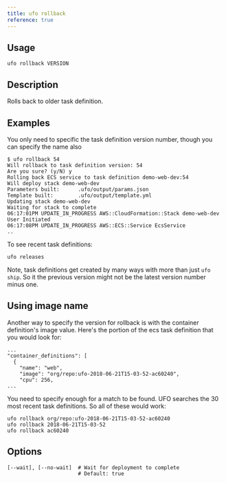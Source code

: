 ```yaml
---
title: ufo rollback
reference: true
---
```


## Usage

    ufo rollback VERSION

## Description

Rolls back to older task definition.

## Examples

You only need to specific the task definition version number, though you can specify the name also

    $ ufo rollback 54
    Will rollback to task definition version: 54
    Are you sure? (y/N) y
    Rolling back ECS service to task definition demo-web-dev:54
    Will deploy stack demo-web-dev
    Parameters built:      .ufo/output/params.json
    Template built:        .ufo/output/template.yml
    Updating stack demo-web-dev
    Waiting for stack to complete
    06:17:01PM UPDATE_IN_PROGRESS AWS::CloudFormation::Stack demo-web-dev User Initiated
    06:17:08PM UPDATE_IN_PROGRESS AWS::ECS::Service EcsService
    ..

To see recent task definitions:

    ufo releases

Note, task definitions get created by many ways with more than just `ufo ship`. So it the previous version might not be the latest version number minus one.

## Using image name

Another way to specify the version for rollback is with the container definition's image value.  Here's the portion of the ecs task definition that you would look for:

    ...
    "container_definitions": [
      {
        "name": "web",
        "image": "org/repo:ufo-2018-06-21T15-03-52-ac60240",
        "cpu": 256,
    ...

You need to specify enough for a match to be found.  UFO searches the 30 most recent task definitions. So all of these would work:

    ufo rollback org/repo:ufo-2018-06-21T15-03-52-ac60240
    ufo rollback 2018-06-21T15-03-52
    ufo rollback ac60240


## Options

```
[--wait], [--no-wait]  # Wait for deployment to complete
                       # Default: true
```

